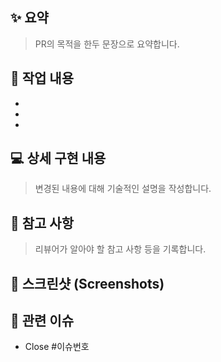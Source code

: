 ## ✨ 요약

> PR의 목적을 한두 문장으로 요약합니다.

## 🔗 작업 내용

-
-
-

## 💻 상세 구현 내용

> 변경된 내용에 대해 기술적인 설명을 작성합니다.

## 🔗 참고 사항

> 리뷰어가 알아야 할 참고 사항 등을 기록합니다.

## 📸 스크린샷 (Screenshots)

## 🔗 관련 이슈

- Close #이슈번호
